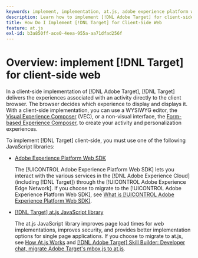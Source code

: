 ```yaml
---
keywords: implement, implementation, at.js, adobe experience platform web sdk, aep web sdk
description: Learn how to implement [!DNL Adobe Target] for client-side web using the [!DNL Adobe Experience Platform Web SDK] (AEP Web SDK) or the at.js JavaScript library.
title: How Do I Implement [!DNL Target] for Client-Side Web
feature: at.js
exl-id: b3a850ff-ace0-4eea-955a-aa71dfad256f
---
```

# Overview: implement [!DNL Target] for client-side web

In a client-side implementation of [!DNL Adobe Target], [!DNL Target] delivers the experiences associated with an activity directly to the client browser. The browser decides which experience to display and displays it. With a client-side implementation, you can use a WYSIWYG editor, the [Visual Experience Composer](https://experienceleague.adobe.com/docs/target/using/experiences/vec/visual-experience-composer.html) (VEC), or a non-visual interface, the [Form-based Experience Composer](https://experienceleague.adobe.com/docs/target/using/experiences/form-experience-composer.html), to create your activity and personalization experiences.

To implement [!DNL Target] client-side, you must use one of the following JavaScript libraries:

* [Adobe Experience Platform Web SDK](/help/dev/implement/client-side/aep-web-sdk.md)

  The [!UICONTROL Adobe Experience Platform Web SDK] lets you interact with the various services in the [!DNL Adobe Experience Cloud] (including [!DNL Target]) through the [!UICONTROL Adobe Experience Edge Network]. If you choose to migrate to the [!UICONTROL Adobe Experience Platform Web SDK], see [What is [!UICONTROL Adobe Experience Platform Web SDK]](/help/dev/implement/client-side/aep-web-sdk.md).

* [[!DNL Target] at.js JavaScript library](/help/dev/implement/client-side/atjs/how-atjs-works/overview.md)

  The at.js JavaScript library improves page load times for web implementations, improves security, and provides better implementation options for single page applications. If you choose to migrate to at.js, see [How At.js Works](/help/dev/implement/client-side/atjs/how-atjs-works/overview.md) and [[!DNL Adobe Target] Skill Builder: Developer chat, migrate Adobe Target's mbox.js to at.js](https://seminars.adobeconnect.com/ptdo6mfo6qn6/?proto=true).
